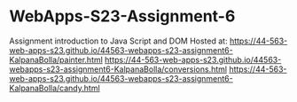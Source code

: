 # WebApps-S23-Assignment-6
Assignment introduction to Java Script and DOM
Hosted at: https://44-563-web-apps-s23.github.io/44563-webapps-s23-assignment6-KalpanaBolla/painter.html
https://44-563-web-apps-s23.github.io/44563-webapps-s23-assignment6-KalpanaBolla/conversions.html
https://44-563-web-apps-s23.github.io/44563-webapps-s23-assignment6-KalpanaBolla/candy.html
